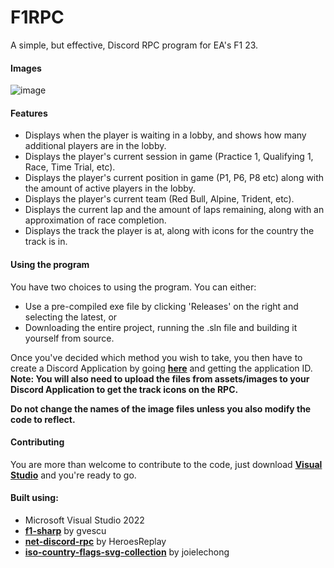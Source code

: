 # F1RPC

A simple, but effective, Discord RPC program for EA's F1 23.

#### Images
![image](https://github.com/xKaelyn/F1RPC/assets/20905508/d0c8a9df-4d81-4639-9a0c-5ad86262caf1)

#### Features
- Displays when the player is waiting in a lobby, and shows how many additional players are in the lobby.
- Displays the player's current session in game (Practice 1, Qualifying 1, Race, Time Trial, etc).
- Displays the player's current position in game (P1, P6, P8 etc) along with the amount of active players in the lobby.
- Displays the player's current team (Red Bull, Alpine, Trident, etc).
- Displays the current lap and the amount of laps remaining, along with an approximation of race completion.
- Displays the track the player is at, along with icons for the country the track is in.

#### Using the program
You have two choices to using the program. You can either:
- Use a pre-compiled exe file by clicking 'Releases' on the right and selecting the latest, or
- Downloading the entire project, running the .sln file and building it yourself from source.
  
Once you've decided which method you wish to take, you then have to create a Discord Application by going [**here**](https://discord.com/developers/applications) and getting the application ID.
**Note: You will also need to upload the files from assets/images to your Discord Application to get the track icons on the RPC.**

**Do not change the names of the image files unless you also modify the code to reflect.**

#### Contributing
You are more than welcome to contribute to the code, just download **[Visual Studio](https://visualstudio.microsoft.com/downloads/)** and you're ready to go.

#### Built using:
- Microsoft Visual Studio 2022
- [**f1-sharp**](https://github.com/gvescu/f1-sharp) by gvescu
- [**net-discord-rpc**](https://github.com/HeroesReplay/net-discord-rpc) by HeroesReplay
- [**iso-country-flags-svg-collection**](https://github.com/joielechong/iso-country-flags-svg-collection?tab=readme-ov-file) by joielechong
